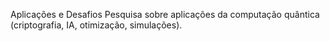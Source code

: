 Aplicações e Desafios
Pesquisa sobre aplicações da computação quântica (criptografia, IA, otimização, simulações).
